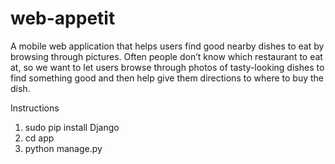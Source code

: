 web-appetit
===========
A mobile web application that helps users find good nearby dishes to eat by browsing through pictures. Often people  don’t know which restaurant to eat at, so we want to let users browse through photos of tasty-looking dishes to find something good and then help give them directions to where to buy the dish.

Instructions

1. sudo pip install Django
2. cd app
3. python manage.py